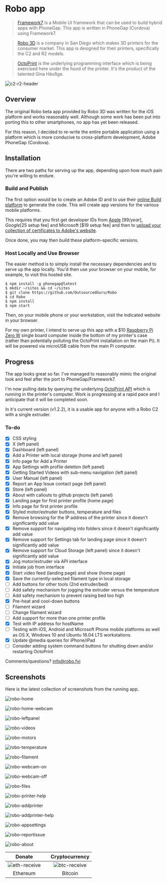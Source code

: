# Robo app 

> [Framework7](http://www.idangero.us/framework7) is a Mobile UI framework that can be used to build hybrid apps with PhoneGap. This app is written in PhoneGap (Cordova) using Framework7. 

> [Robo 3D](https://robo3d.com) is a company in San Diego which makes 3D printers for the consumer market. This app is designed for their printers, specifically the C2 and R2 models. 

> [OctoPrint](https://octoprint.org) is the underlying programming interface which is being exercised here under the hood of the printer. It's the product of the talented Gina Häußge.

![c2-r2-header](https://user-images.githubusercontent.com/15971213/32683766-b7311db8-c632-11e7-9f81-8d5e35315461.jpg)

## Overview
The original Robo beta app provided by Robo 3D was written for the iOS platform and works reasonably well. Although some work has been put into porting this to other smartphones, no app has yet been released.

For this reason, I decided to re-write the entire portable application using a platform which is more conducive to cross-platform development, Adobe PhoneGap (Cordova).

## Installation
There are two paths for serving up the app, depending upon how much pain you're willing to endure.

### Build and Publish
The first option would be to create an Adobe ID and to use their [online Build platform](http://docs.phonegap.com/phonegap-build/) to generate the code. This will create app versions for the various mobile platforms.

This requires that you first get developer IDs from [Apple](https://developer.apple.com/developer-id/) [$99/year], Google [$25 setup fee] and Microsoft [$19 setup fee] and then to [upload your collection of certificates to Adobe's website](http://docs.phonegap.com/phonegap-build/signing/ios/).

Once done, you may then build these platform-specific versions.

### Host Locally and Use Browser
The easier method is to simply install the necessary dependencies and to serve up the app locally. You'd then use your browser on your mobile, for example, to visit this hosted site.

```
$ npm install -g phonegap@latest
$ mkdir ~/sites && cd ~/sites
$ git clone https://github.com/OutsourcedGuru/Robo
$ cd Robo
$ npm install
$ npm start
```

Then, on your mobile phone or your workstation, visit the indicated website in your browser.

For my own printer, I intend to serve up this app with a $10 [Raspberry Pi Zero W](https://www.raspberrypi.org/products/raspberry-pi-zero-w/) single board computer inside the bottom of my printer's case (rather than potentially polluting the OctoPrint installation on the main Pi). It will be powered via microUSB cable from the main Pi computer.

## Progress
The app looks great so far. I've managed to reasonably mimic the original look and feel after the port to PhoneGap/Framework7.

I'm now pulling data by querying the underlying [OctoPrint API](http://docs.octoprint.org/en/master/api/) which is running in the printer's computer. Work is progressing at a rapid pace and I anticipate that it will be completed soon.

In it's current version (v1.2.2), it is a usable app for anyone with a Robo C2 with a single extruder.

### To-do

- [x] CSS styling
- [x] X (left panel)
- [x] Dashboard (left panel)
- [x] Add a Printer with local storage (home and left panel)
- [x] Info page for Add a Printer
- [x] App Settings with profile deletion (left panel)
- [x] Getting Started Videos with sub-menu navigation (left panel)
- [x] User Manual (left panel)
- [x] Report an App Issue contact page (left panel)
- [x] Store (left panel)
- [x] About with callouts to github projects (left panel)
- [x] Landing page for first printer profile (home page)
- [x] Info page for first printer profile
- [x] Styled motor/extruder buttons, temperature and files
- [x] Remove browsing for the IP address of the printer since it doesn't significantly add value
- [x] Remove support for navigating into folders since it doesn't significantly add value
- [x] Remove support for Settings tab for landing page since it doesn't significantly add value
- [x] Remove support for Cloud Storage (left panel) since it doesn't significantly add value
- [x] Jog motor/extruder via API interface
- [x] Initiate job from interface
- [x] Start video feed (landing page) and show (home page)
- [x] Save the currently-selected filament type in local storage
- [ ] Add buttons for other tools (2nd extruder/bed)
- [ ] Add safety mechanism for jogging the extruder versus the temperature
- [ ] Add safety mechanism to prevent raising bed too high
- [x] Pre-heat and cool-down buttons
- [ ] Filament wizard
- [ ] Change filament wizard
- [ ] Add support for more than one printer profile
- [x] Test with IP address for hostName
- [ ] Testing with iOS, Android and Microsoft Phone mobile platforms as well as OS X, Windows 10 and Ubuntu 16.04 LTS workstations.
- [x] Update @media queries for iPhone/iPad
- [ ] Consider adding system command buttons for shutting down and/or restarting OctoPrint

Comments/questions?  [info@robo.fyi](mailto:info@robo.fyi)

## Screenshots
Here is the latest collection of screenshots from the running app.

![robo-home](https://user-images.githubusercontent.com/15971213/33332680-bec1128c-d419-11e7-97ed-f03b1620272c.png)

![robo-home-webcam](https://user-images.githubusercontent.com/15971213/33332724-dcc35ad8-d419-11e7-9b88-305b2597c707.png)

![robo-leftpanel](https://user-images.githubusercontent.com/15971213/33332752-f507630a-d419-11e7-9cd9-56287b78acf2.png)

![robo-videos](https://user-images.githubusercontent.com/15971213/33332823-22b1a02c-d41a-11e7-85ec-78129527b6b0.png)

![robo-motors](https://user-images.githubusercontent.com/15971213/33332915-5daacb36-d41a-11e7-8d33-e7fe508055d8.png)

![robo-temperature](https://user-images.githubusercontent.com/15971213/33332930-6b5d19f0-d41a-11e7-8df0-b137283c0fa4.png)

![robo-filament](https://user-images.githubusercontent.com/15971213/33332959-7c97c6e8-d41a-11e7-8233-2f28a5a3809c.png)

![robo-webcam-on](https://user-images.githubusercontent.com/15971213/33332991-942525c6-d41a-11e7-8a25-367b3cac8f5f.png)

![robo-webcam-off](https://user-images.githubusercontent.com/15971213/33333015-a4329bec-d41a-11e7-822b-d7f64c0ae044.png)

![robo-files](https://user-images.githubusercontent.com/15971213/33333041-b29a42f2-d41a-11e7-9dfb-8a01849f4122.png)

![robo-printer-help](https://user-images.githubusercontent.com/15971213/33333084-d3584f16-d41a-11e7-82f8-a91d5f3e370c.png)

![robo-addprinter](https://user-images.githubusercontent.com/15971213/33333129-f66ebcb0-d41a-11e7-83ca-aed048c43245.png)

![robo-addprinter-help](https://user-images.githubusercontent.com/15971213/33333149-05e8679a-d41b-11e7-80c7-da53e9bfa3a3.png)

![robo-appsettings](https://user-images.githubusercontent.com/15971213/33333185-1e625dda-d41b-11e7-8816-1f39075972b4.png)

![robo-reportissue](https://user-images.githubusercontent.com/15971213/33333216-34157ba8-d41b-11e7-9f38-0cacfa4c3aee.png)

![robo-about](https://user-images.githubusercontent.com/15971213/33333243-4198efe4-d41b-11e7-99dc-baad461cf964.png)


  
|Donate||Cryptocurrency|
|:-----:|---|:--------:|
| ![eth-receive](https://user-images.githubusercontent.com/15971213/40564950-932d4d10-601f-11e8-90f0-459f8b32f01c.png) || ![btc-receive](https://user-images.githubusercontent.com/15971213/40564971-a2826002-601f-11e8-8d5e-eeb35ab53300.png) |
|Ethereum||Bitcoin|
